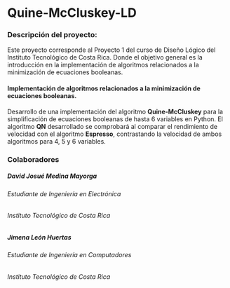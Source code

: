 # Quine-McCluskey-LD

### Descripción del proyecto:

Este proyecto corresponde al Proyecto 1 del curso de Diseño Lógico del Instituto Tecnológico de Costa Rica. Donde el objetivo general es la introducción en la  implementación de algoritmos relacionados a la minimización de ecuaciones booleanas.



#### Implementación de algoritmos relacionados a la minimización de ecuaciones booleanas. 

Desarrollo de una implementación del algoritmo __Quine-McCluskey__ para la simplificación de ecuaciones booleanas de hasta 6 variables en Python. El algoritmo __QN__ desarrollado se comprobará al comparar el rendimiento de velocidad con el algoritmo __Espresso__, contrastando la velocidad de ambos algoritmos para 4, 5 y 6 variables. 




### Colaboradores


##### David Josué Medina Mayorga
###### Estudiante de Ingeniería en Electrónica
###### Instituto Tecnológico de Costa Rica

##### Jimena León Huertas
###### Estudiante de Ingeniería en Computadores
###### Instituto Tecnológico de Costa Rica
